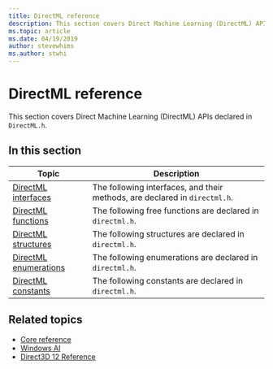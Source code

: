 ```yaml
---
title: DirectML reference
description: This section covers Direct Machine Learning (DirectML) APIs declared in `DirectML.h`.
ms.topic: article
ms.date: 04/19/2019
author: stevewhims
ms.author: stwhi
---
```


# DirectML reference

This section covers Direct Machine Learning (DirectML) APIs declared in `DirectML.h`.

## In this section

| Topic | Description |
|-|-|
| [DirectML interfaces](directml-interfaces.md) | The following interfaces, and their methods, are declared in `directml.h`. |
| [DirectML functions](directml-functions.md) | The following free functions are declared in `directml.h`. |
| [DirectML structures](directml-structures.md) | The following structures are declared in `directml.h`. |
| [DirectML enumerations](directml-enumerations.md) | The following enumerations are declared in `directml.h`. |
| [DirectML constants](directml-constants.md) | The following constants are declared in `directml.h`. |

## Related topics

* [Core reference](/windows/win32/direct3d12/direct3d-12-core-reference)
* [Windows AI](../index.yml)
* [Direct3D 12 Reference](/windows/win32/direct3d12/direct3d-12-reference)
